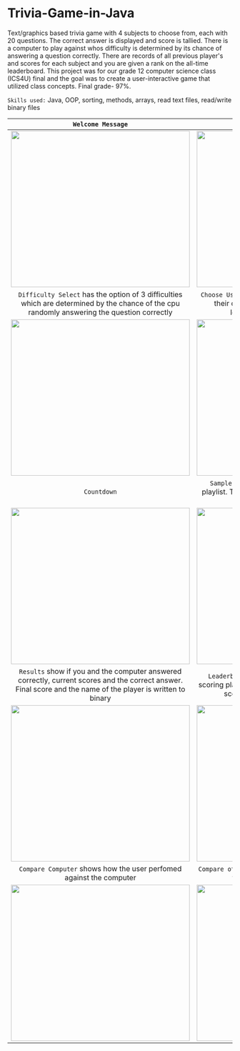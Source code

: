 # Trivia-Game-in-Java


Text/graphics based trivia game with 4 subjects to choose from, each with 20 questions. The correct answer is displayed and score is tallied. There is a computer to play against whos difficulty is determined by its chance of answering a question correctly. There are records of all previous player's and scores for each subject and you are given a rank on the all-time leaderboard. This project was for our grade 12 computer science class (ICS4U) final and the goal was to create a user-interactive game that utilized class concepts. Final grade- 97%.

`Skills used:` Java, OOP, sorting, methods, arrays, read text files, read/write binary files


|`Welcome Message` |`Title screen`  |
|:---:|:---:|
|<img width= "400" height= "350" src= "https://user-images.githubusercontent.com/106715980/173976968-c27dfd46-e70e-4a30-b06b-e1d220f5c76e.png">|<img width= "400" height= "350" src="https://user-images.githubusercontent.com/106715980/174203596-e4df1f39-e6f5-468f-a52a-4821ce8af2fb.png">|
| `Difficulty Select` has the option of 3 difficulties which are determined by the chance of the cpu randomly answering the question correctly |`Choose Username` allows the user to enter a name of their choice which is written to the all-time leaderboard which is a binary file  |
| <img width= "400" height= "350" src= "https://user-images.githubusercontent.com/106715980/174204128-ef88b7d2-3d3e-49a1-b22d-305cc46629f6.png">|<img width= "400" height= "350" src="https://user-images.githubusercontent.com/106715980/174921737-9b06092c-e076-4fb3-932b-dd2da8b09247.png" > |
| `Countdown` | `Sample Question` shown is from the "Science" playlist. The question and all possible answers are read from a text file   |
| <img width= "400" height= "350" src= "https://user-images.githubusercontent.com/106715980/174211823-8348f648-69b6-4bdb-aa4b-ffcfed139062.gif">| <img width= "400" height= "350" src= "https://user-images.githubusercontent.com/106715980/174211069-26bc8c66-c006-4f23-aa12-99a39101bd52.png" >|
| `Results` show if you and the computer answered correctly, current scores and the correct answer. Final score and the name of the player is written to binary |`Leaderboard` displays a maximum of the top 10 scoring players who have played the game and their score which is read from a binary file|
|<img width= "400" height= "350" src= "https://user-images.githubusercontent.com/106715980/174921794-fac16201-7310-4838-b20f-316b2d7df97a.png">|<img width= "400" height= "350" src= "https://user-images.githubusercontent.com/106715980/174921834-0184ee04-1051-4964-978c-726aedd51b54.png">|
|`Compare Computer` shows how the user perfomed against the computer | `Compare other players` gives the users placement to the all-time database of players|
|<img width= "400" height= "350" src="https://user-images.githubusercontent.com/106715980/174921876-dc4942b1-1b47-4692-b9a1-9e2c38b22604.png">|<img width= "400" height= "350" src="https://user-images.githubusercontent.com/106715980/174921974-7296ad20-584c-486f-873f-769f77603a56.png">|
